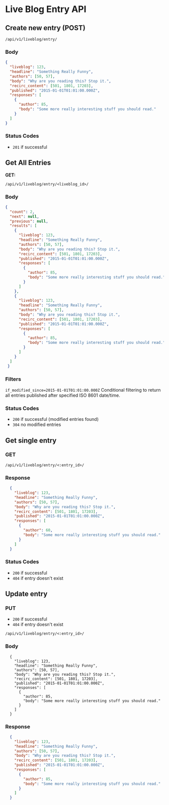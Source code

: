 # Live Blog Entry API

## Create new entry (POST)

```
/api/v1/liveblog/entry/
```

### Body

```json
{
  "liveblog": 123,
  "headline": "Something Really Funny",
  "authors": [50, 57],
  "body": "Why are you reading this? Stop it.",
  "recirc_content": [501, 1801, 17203],
  "published": "2015-01-01T01:01:00.000Z",
  "responses": [
    {
      "author": 85,
      "body": "Some more really interesting stuff you should read."
    }
  ]
}
```

### Status Codes

- `201` if successful

## Get All Entries

**GET:**

```
/api/v1/liveblog/entry/<liveblog_id>/
```

### Body

```json
{
  "count": 2,
  "next": null,
  "previous": null,
  "results": [
    {
      "liveblog": 123,
      "headline": "Something Really Funny",
      "authors": [50, 57],
      "body": "Why are you reading this? Stop it.",
      "recirc_content": [501, 1801, 17203],
      "published": "2015-01-01T01:01:00.000Z",
      "responses": [
        {
          "author": 85,
          "body": "Some more really interesting stuff you should read."
        }
      ]
    },
    {
      "liveblog": 123,
      "headline": "Something Really Funny",
      "authors": [50, 57],
      "body": "Why are you reading this? Stop it.",
      "recirc_content": [501, 1801, 17203],
      "published": "2015-01-01T01:01:00.000Z",
      "responses": [
        {
          "author": 85,
          "body": "Some more really interesting stuff you should read."
        }
      ]
    }
  ]
 }
```

### Filters

`if_modified_since=2015-01-01T01:01:00.000Z` Conditional filtering to return all entries published after specified ISO 8601 date/time.

### Status Codes

* `200` if successful (modified entries found)
* `304` no modified entries

## Get single entry

### GET

```
/api/v1/liveblog/entry/<:entry_id>/
```

### Response

```json
  {
    "liveblog": 123,
    "headline": "Something Really Funny",
    "authors": [50, 57],
    "body": "Why are you reading this? Stop it.",
    "recirc_content": [501, 1801, 17203],
    "published": "2015-01-01T01:01:00.000Z",
    "responses": [
      {
        "author": 60,
        "body": "Some more really interesting stuff you should read."
      }
    ]
  }
```

### Status Codes

* `200` if successful
* `404` if entry doesn't exist


## Update entry

### PUT

* `200` if successful
* `404` if entry doesn't exist

```
/api/v1/liveblog/entry/<:entry_id>/
```

### Body
```
  {
    "liveblog": 123,
    "headline": "Something Really Funny",
    "authors": [50, 57],
    "body": "Why are you reading this? Stop it.",
    "recirc_content": [501, 1801, 17203],
    "published": "2015-01-01T01:01:00.000Z",
    "responses": [
      {
        "author": 85,
        "body": "Some more really interesting stuff you should read."
      }
    ]
  }
```

### Response

```json
  {
    "liveblog": 123,
    "headline": "Something Really Funny",
    "authors": [50, 57],
    "body": "Why are you reading this? Stop it.",
    "recirc_content": [501, 1801, 17203],
    "published": "2015-01-01T01:01:00.000Z",
    "responses": [
      {
        "author": 85,
        "body": "Some more really interesting stuff you should read."
      }
    ]
  }
```

